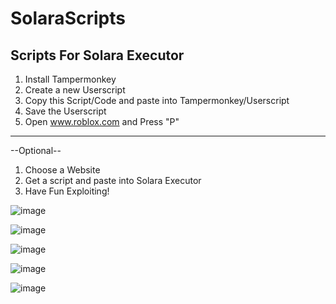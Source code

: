 # SolaraScripts
Scripts For Solara Executor
---------------------------


1. Install Tampermonkey
2. Create a new Userscript
3. Copy this Script/Code and paste into Tampermonkey/Userscript
4. Save the Userscript
5. Open www.roblox.com and Press "P"
---------------------------------------------------------------

--Optional--
1. Choose a Website
2. Get a script and paste into Solara Executor
3. Have Fun Exploiting!

![image](https://github.com/HeroReal/SolaraScripts/assets/172195499/81f94e06-534d-4ec3-846f-24e52a4b06a6)

![image](https://github.com/HeroReal/SolaraScripts/assets/172195499/58fa72d0-4c32-44af-a39c-df474026be7b)

![image](https://github.com/HeroReal/SolaraScripts/assets/172195499/419be1ff-a4cc-4d4f-930b-225d57a5bd8b)

![image](https://github.com/HeroReal/SolaraScripts/assets/172195499/2f41e7d1-9235-47ea-9601-3b08570a6840)

![image](https://github.com/HeroReal/SolaraScripts/assets/172195499/ebeef6a2-be51-41c0-b053-4d4748ce7ab8)
